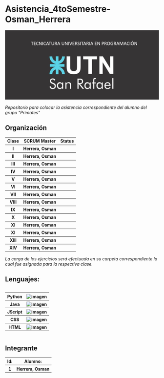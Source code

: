 # Asistencia_4toSemestre-Osman_Herrera

![](https://github.com/CodeSystem2022/Asistencia_4toSemestre-Osman_Herrera/blob/main/Fondo_UTN.jpg)

*Repositorio para colocar la asistencia correspondiente del alumno del grupo "Primates"*

## Organización
<table style="width: 100%; text-align: center;">
  <tr>
    <th>Clase</th>
    <th>SCRUM Master</th>
    <th>Status</th>
  </tr>
  <tr>
    <th>I</th>
    <th>Herrera, Osman</th>
    <th>  </th>
  </tr>
  <tr>
    <th>II</th>
    <th>Herrera, Osman</th>
    <th>  </th>
  </tr>
  <tr>
    <th>III</th>
    <th>Herrera, Osman</th>
    <th>  </th>
  </tr>
  <tr>
    <th>IV</th>
    <th>Herrera, Osman</th>
    <th>  </th>
  </tr>
  <tr>
    <th>V</th>
    <th>Herrera, Osman</th>
    <th>  </th>
  </tr>
  <tr>
    <th>VI</th>
    <th>Herrera, Osman</th>
    <th>  </th>
  </tr>
  <tr>
    <th>VII</th>
    <th>Herrera, Osman</th>
    <th>  </th>
  </tr>
  <tr>
    <th>VIII</th>
    <th>Herrera, Osman</th>
    <th>   </th>
  </tr>
  <tr>
    <th>IX</th>
    <th>Herrera, Osman</th>
    <th>    </th>
  </tr>
  <tr>
    <th>X</th>
    <th>Herrera, Osman</th>
    <th>  </th>
  </tr>
  <tr>
    <th>XI</th>
    <th>Herrera, Osman</th>
    <th>    </th>
  </tr>
  <tr>
    <th>XI</th>
    <th>Herrera, Osman</th>
    <th>    </th>
  </tr>
  <tr>
    <th>XIII</th>
    <th> Herrera, Osman </th>
    <th>          </th>
  </tr>
  <tr>
    <th>XIV</th>
    <th> Herrera, Osman </th>
    <th>          </th>
  </tr>
</table>


*La carga de los ejercicios será efectuada en su carpeta correspondiente la cual fue asignada para la respectiva clase.*

## Lenguajes:

<div style="overflow-x: auto; overflow-y: hidden;">
  <table>
    <tr>
      <th>Python</th>
      <th> <img src="https://user-images.githubusercontent.com/111594677/232658922-1758a4c2-aeb5-4e1d-8a24-ed18d30e2265.png" alt="imagen" width="25"> </th>
    </tr>
    <tr>
      <th>Java</th>
      <th> <img src="https://user-images.githubusercontent.com/111594677/232658674-541d1ad3-6a9e-4dd3-87b7-32a153cd0753.png" alt="imagen" width="25"> </th>
    </tr>
    <tr>
      <th>JScript</th>
      <th> <img src="https://user-images.githubusercontent.com/111594677/232659377-a34daabe-5216-44b3-a4c6-02e880d21312.png" alt="imagen" width="25"> </th>
    </tr>
    <tr>
      <th>CSS</th>
      <th> <img src="https://github.com/CodeSystem2022/PrimatesCuartoSemestre/assets/111594677/4c2a0a3a-0661-4964-b4bd-47130fa304ee" alt="imagen" width="25"> </th>
    </tr>
    <tr>
      <th>HTML</th>
      <th> <img src="https://github.com/CodeSystem2022/PrimatesCuartoSemestre/assets/111594677/91f23856-6e06-4fb2-bc07-2e2ac0c73aff" alt="imagen" width="25"> </th>
    </tr>
  </table>
</div>

## Integrante


  <table style="width: 100%; text-align: center;">
      <tr>
      <th>Id:</th>
      <th>Alumno:</th>
    </tr>
    <tr>
      <th>1</th>
      <th>Herrera, Osman</th>
    </tr>
